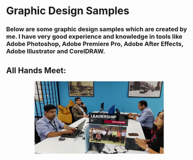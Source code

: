 # Graphic Design Samples
### Below are some graphic design samples which are created by me. I have very good experience and knowledge in tools like Adobe Photoshop, Adobe Premiere Pro, Adobe After Effects, Adobe Illustrator and CorelDRAW.

## All Hands Meet:
<p align="center">
  <a href="https://drive.google.com/file/d/1H1_SpOIML9G0wAzhML_NxJl5hYZCpXL0/view?usp=drivesdk">
      <img src="https://github.com/ntnnitinkr/projects/blob/master/videoSamples/Screenshots/AHM_2020.png" width="350" title="All Hands Meet">
  </a>
</p>
